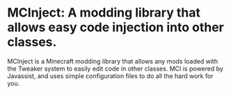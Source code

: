 MCInject: A modding library that allows easy code injection into other classes.
========

MCInject is a Minecraft modding library that allows any mods loaded with the Tweaker system to easily edit code in other classes.  MCI is powered by Javassist, and uses simple configuration files to do all the hard work for you.
